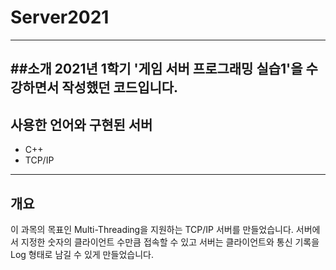 # Server2021
------------
##소개
2021년 1학기 '게임 서버 프로그래밍 실습1'을 수강하면서 작성했던 코드입니다.
------------
## 사용한 언어와 구현된 서버
- C++
- TCP/IP
------------
## 개요
이 과목의 목표인 Multi-Threading을 지원하는 TCP/IP 서버를 만들었습니다.
서버에서 지정한 숫자의 클라이언트 수만큼 접속할 수 있고 서버는 클라이언트와 통신 기록을 Log 형태로 남길 수 있게 만들었습니다.


